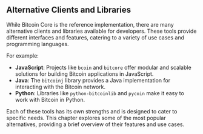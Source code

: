 ## Alternative Clients and Libraries

While Bitcoin Core is the reference implementation, there are many alternative clients and libraries available for developers. These tools provide different interfaces and features, catering to a variety of use cases and programming languages.

For example:
- **JavaScript**: Projects like `bcoin` and `bitcore` offer modular and scalable solutions for building Bitcoin applications in JavaScript.
- **Java**: The `bitcoinj` library provides a Java implementation for interacting with the Bitcoin network.
- **Python**: Libraries like `python-bitcoinlib` and `pycoin` make it easy to work with Bitcoin in Python.

Each of these tools has its own strengths and is designed to cater to specific needs. This chapter explores some of the most popular alternatives, providing a brief overview of their features and use cases.
